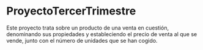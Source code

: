 # ProyectoTercerTrimestre
Este proyecto trata sobre un producto de una venta en cuestión, denominando sus propiedades y 
estableciendo el precio de venta al que se vende, junto con el número de unidades que se han 
cogido.
